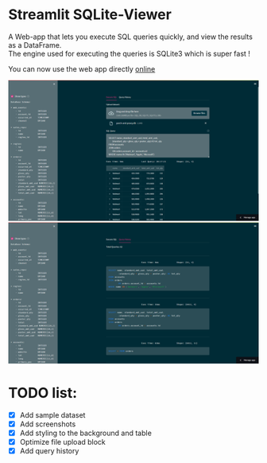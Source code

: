 # Streamlit SQLite-Viewer

A Web-app that lets you execute SQL queries quickly, and view the results
as a DataFrame.  
The engine used for executing the queries is SQLite3 which is super fast !

You can now use the web app directly [online](https://shner-elmo-streamlit-sqlite-viewer-main-8a6xhp.streamlitapp.com/)

![Image](Screenshot-1.png)
![Image](Screenshot-2.png)

# TODO list:
- [x] Add sample dataset
- [x] Add screenshots
- [x] Add styling to the background and table
- [x] Optimize file upload block
- [x] Add query history
